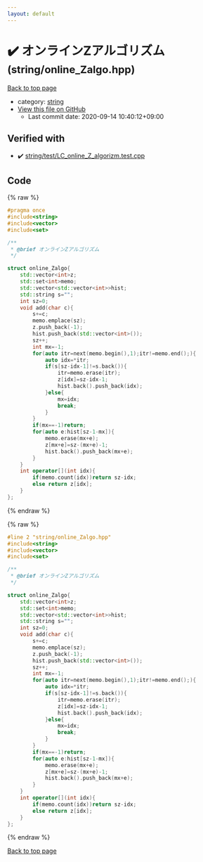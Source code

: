 ```yaml
---
layout: default
---
```


<!-- mathjax config similar to math.stackexchange -->
<script type="text/javascript" async
  src="https://cdnjs.cloudflare.com/ajax/libs/mathjax/2.7.5/MathJax.js?config=TeX-MML-AM_CHTML">
</script>
<script type="text/x-mathjax-config">
  MathJax.Hub.Config({
    TeX: { equationNumbers: { autoNumber: "AMS" }},
    tex2jax: {
      inlineMath: [ ['$','$'] ],
      processEscapes: true
    },
    "HTML-CSS": { matchFontHeight: false },
    displayAlign: "left",
    displayIndent: "2em"
  });
</script>

<script type="text/javascript" src="https://cdnjs.cloudflare.com/ajax/libs/jquery/3.4.1/jquery.min.js"></script>
<script src="https://cdn.jsdelivr.net/npm/jquery-balloon-js@1.1.2/jquery.balloon.min.js" integrity="sha256-ZEYs9VrgAeNuPvs15E39OsyOJaIkXEEt10fzxJ20+2I=" crossorigin="anonymous"></script>
<script type="text/javascript" src="../../assets/js/copy-button.js"></script>
<link rel="stylesheet" href="../../assets/css/copy-button.css" />


# :heavy_check_mark: オンラインZアルゴリズム <small>(string/online_Zalgo.hpp)</small>

<a href="../../index.html">Back to top page</a>

* category: <a href="../../index.html#b45cffe084dd3d20d928bee85e7b0f21">string</a>
* <a href="{{ site.github.repository_url }}/blob/master/string/online_Zalgo.hpp">View this file on GitHub</a>
    - Last commit date: 2020-09-14 10:40:12+09:00




## Verified with

* :heavy_check_mark: <a href="../../verify/string/test/LC_online_Z_algorizm.test.cpp.html">string/test/LC_online_Z_algorizm.test.cpp</a>


## Code

<a id="unbundled"></a>
{% raw %}
```cpp
#pragma once
#include<string>
#include<vector>
#include<set>

/**
 * @brief オンラインZアルゴリズム
 */

struct online_Zalgo{
    std::vector<int>z;
    std::set<int>memo;
    std::vector<std::vector<int>>hist;
    std::string s="";
    int sz=0;
    void add(char c){
        s+=c;
        memo.emplace(sz);
        z.push_back(-1);
        hist.push_back(std::vector<int>());
        sz++;
        int mx=-1;
        for(auto itr=next(memo.begin(),1);itr!=memo.end();){
            auto idx=*itr;
            if(s[sz-idx-1]!=s.back()){
                itr=memo.erase(itr);
                z[idx]=sz-idx-1;
                hist.back().push_back(idx);
            }else{
                mx=idx;
                break;
            }
        }
        if(mx==-1)return;
        for(auto e:hist[sz-1-mx]){
            memo.erase(mx+e);
            z[mx+e]=sz-(mx+e)-1;
            hist.back().push_back(mx+e);
        }
    }
    int operator[](int idx){
        if(memo.count(idx))return sz-idx;
        else return z[idx];
    }
};
```
{% endraw %}

<a id="bundled"></a>
{% raw %}
```cpp
#line 2 "string/online_Zalgo.hpp"
#include<string>
#include<vector>
#include<set>

/**
 * @brief オンラインZアルゴリズム
 */

struct online_Zalgo{
    std::vector<int>z;
    std::set<int>memo;
    std::vector<std::vector<int>>hist;
    std::string s="";
    int sz=0;
    void add(char c){
        s+=c;
        memo.emplace(sz);
        z.push_back(-1);
        hist.push_back(std::vector<int>());
        sz++;
        int mx=-1;
        for(auto itr=next(memo.begin(),1);itr!=memo.end();){
            auto idx=*itr;
            if(s[sz-idx-1]!=s.back()){
                itr=memo.erase(itr);
                z[idx]=sz-idx-1;
                hist.back().push_back(idx);
            }else{
                mx=idx;
                break;
            }
        }
        if(mx==-1)return;
        for(auto e:hist[sz-1-mx]){
            memo.erase(mx+e);
            z[mx+e]=sz-(mx+e)-1;
            hist.back().push_back(mx+e);
        }
    }
    int operator[](int idx){
        if(memo.count(idx))return sz-idx;
        else return z[idx];
    }
};

```
{% endraw %}

<a href="../../index.html">Back to top page</a>


